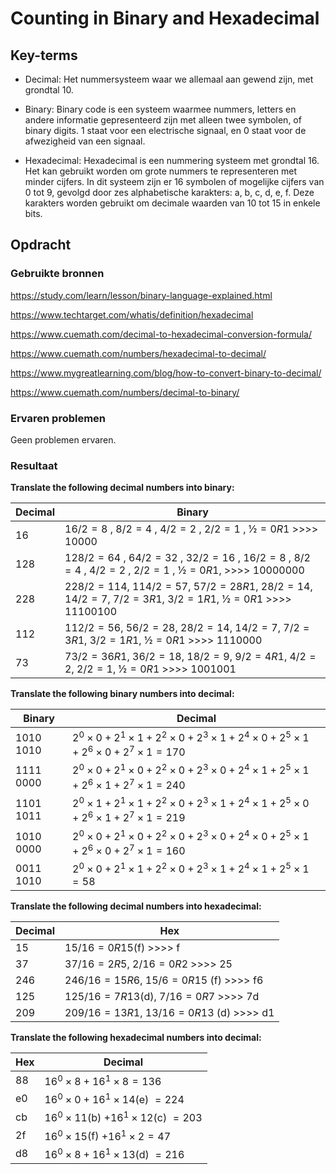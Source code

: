 # Counting in Binary and Hexadecimal


## Key-terms

- Decimal: Het nummersysteem waar we allemaal aan gewend zijn, met grondtal 10.

- Binary: Binary code is een systeem waarmee nummers, letters en andere informatie gepresenteerd zijn met alleen twee symbolen, of binary digits. 1 staat voor een electrische signaal, en 0 staat voor de afwezigheid van een signaal.

- Hexadecimal: Hexadecimal is een nummering systeem met grondtal 16. Het kan gebruikt worden om grote nummers te representeren met minder cijfers. In dit systeem zijn er 16 symbolen of mogelijke cijfers van 0 tot 9, gevolgd door zes alphabetische karakters: a, b, c, d, e, f. Deze karakters worden gebruikt om decimale waarden van 10 tot 15 in enkele bits.



## Opdracht
### Gebruikte bronnen

https://study.com/learn/lesson/binary-language-explained.html

https://www.techtarget.com/whatis/definition/hexadecimal

https://www.cuemath.com/decimal-to-hexadecimal-conversion-formula/

https://www.cuemath.com/numbers/hexadecimal-to-decimal/

https://www.mygreatlearning.com/blog/how-to-convert-binary-to-decimal/

https://www.cuemath.com/numbers/decimal-to-binary/

### Ervaren problemen
Geen problemen ervaren.

### Resultaat


**Translate the following decimal numbers into binary:**



| Decimal | Binary |
| ------- | ------ |
| 16 | ${16/2=8}$ , ${8/2=4}$ , ${4/2=2}$ , ${2/2=1}$ , ${½=0R1}$ >>>> ${10000}$ |
| 128 | ${128/2=64}$ , ${64/2=32}$ , ${32/2=16}$ , ${16/2=8}$ , ${8/2=4}$ , ${4/2=2}$ , ${2/2=1}$ , ${½=0R1}$, >>>> ${10000000}$ |
| 228 | ${228/2=114}$, ${114/2=57}$, ${57/2=28R1}$, ${28/2=14}$, ${14/2=7}$, ${7/2=3R1}$, ${3/2=1R1}$, ${½=0R1}$ >>>> ${11100100}$ |
| 112 | ${112/2=56}$, ${56/2=28}$, ${28/2=14}$, ${14/2=7}$, ${7/2=3R1}$, ${3/2=1R1}$, ${½=0R1}$ >>>> ${1110000}$ |
| 73 | ${73/2=36R1}$, ${36/2=18}$, ${18/2=9}$, ${9/2=4R1}$, ${4/2=2}$, ${2/2=1}$, ${½=0R1}$ >>>> ${1001001}$ |


**Translate the following binary numbers into decimal:**



| Binary | Decimal | 
| ------ | ------- |
| 1010 1010 | ${2^0\times0+2^1\times1+2^2\times0+2^3\times1+2^4\times0+2^5\times1+2^6\times0+2^7\times1 = 170}$ |
| 1111 0000 | ${2^0\times0+2^1\times0+2^2\times0+2^3\times0+2^4\times1+2^5\times1+2^6\times1+2^7\times1 = 240}$ |
| 1101 1011 | ${2^0\times1+2^1\times1+2^2\times0+2^3\times1+2^4\times1+2^5\times0+2^6\times1+2^7\times1 = 219}$ |
| 1010 0000 | ${2^0\times0+2^1\times0+2^2\times0+2^3\times0+2^4\times0+2^5\times1+2^6\times0+2^7\times1 = 160}$ |
| 0011 1010 | ${2^0\times0+2^1\times1+2^2\times0+2^3\times1+2^4\times1+2^5\times1 = 58}$ |


**Translate the following decimal numbers into hexadecimal:**



| Decimal | Hex |
| ------- | --- |
| 15 | ${15/16=0R15}$(f) >>>> f |
| 37 | ${37/16=2R5}$, ${2/16=0R2}$ >>>> 25 |
| 246 | ${246/16=15R6}$, ${15/6=0R15}$ (f) >>>> f6 |
| 125 | ${125/16=7R13}$(d), ${7/16=0R7}$ >>>> 7d |
| 209 | ${209/16=13R1}$, ${13/16=0R13}$ (d) >>>> d1 |


**Translate the following hexadecimal numbers into decimal:**



| Hex | Decimal |
| --- | ------- |
| 88 | ${16^0\times8+16^1\times8=136}$ |
| e0 | ${16^0\times0+16^1\times14}$(e) ${=224}$ |
| cb | ${16^0\times11}$(b) ${+16^1\times12}$(c) ${=203}$ |
| 2f | ${16^0\times15}$(f) ${+16^1\times2=47}$ |
| d8 | ${16^0\times8+16^1\times13}$(d) ${=216}$ |
